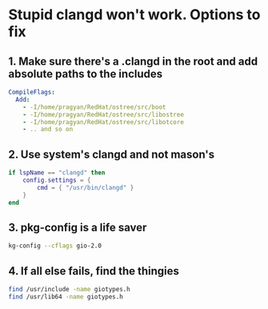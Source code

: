 # Stupid clangd won't work. Options to fix

## 1. Make sure there's a .clangd in the root and add absolute paths to the includes

```yaml
CompileFlags:
  Add: 
    - -I/home/pragyan/RedHat/ostree/src/boot
    - -I/home/pragyan/RedHat/ostree/src/libostree
    - -I/home/pragyan/RedHat/ostree/src/libotcore
    - .. and so on
```


## 2. Use system's clangd and not mason's

```lua
if lspName == "clangd" then
    config.settings = {
        cmd = { "/usr/bin/clangd" }
    }
end
```


## 3. pkg-config is a life saver 

```bash
kg-config --cflags gio-2.0
```

## 4. If all else fails, find the thingies

```bash
find /usr/include -name giotypes.h
find /usr/lib64 -name giotypes.h
```
